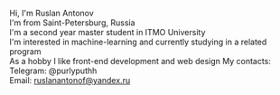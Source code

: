 Hi, I'm Ruslan Antonov  
I'm from Saint-Petersburg, Russia  
I'm a second year master student in ITMO University   
I'm interested in machine-learning and currently studying in a related program  
As a hobby I like front-end development and web design
My contacts:  
Telegram: @purlyputhh  
Email: ruslanantonof@yandex.ru  

